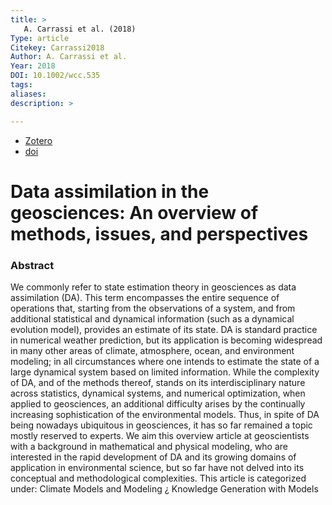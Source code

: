 ```yaml
---
title: >
   A. Carrassi et al. (2018)
Type: article
Citekey: Carrassi2018
Author: A. Carrassi et al.
Year: 2018
DOI: 10.1002/wcc.535 
tags: 
aliases:
description: >

---
```


- [Zotero](zotero://select/items/@Carrassi2018) 
- [doi](https://doi.org/10.1002/wcc.535) 

# Data assimilation in the geosciences: An overview of methods, issues, and perspectives

### Abstract
We commonly refer to state estimation theory in geosciences as data assimilation (DA). This term encompasses the entire sequence of operations that, starting from the observations of a system, and from additional statistical and dynamical information (such as a dynamical evolution model), provides an estimate of its state. DA is standard practice in numerical weather prediction, but its application is becoming widespread in many other areas of climate, atmosphere, ocean, and environment modeling; in all circumstances where one intends to estimate the state of a large dynamical system based on limited information. While the complexity of DA, and of the methods thereof, stands on its interdisciplinary nature across statistics, dynamical systems, and numerical optimization, when applied to geosciences, an additional difficulty arises by the continually increasing sophistication of the environmental models. Thus, in spite of DA being nowadays ubiquitous in geosciences, it has so far remained a topic mostly reserved to experts. We aim this overview article at geoscientists with a background in mathematical and physical modeling, who are interested in the rapid development of DA and its growing domains of application in environmental science, but so far have not delved into its conceptual and methodological complexities. This article is categorized under: Climate Models and Modeling ¿ Knowledge Generation with Models